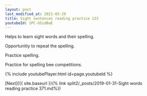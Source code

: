 ```yaml
---
layout: post
last_modified_at: 2021-03-29
title: Sight sentences reading practice 133
youtubeId: 1PC-GSidBaE
---
```

 
 
Helps to learn sight words and their spelling.

Opportunitiy to repeat the spelling. 

Practice spelling. 
 
Practice for spelling bee competitions. 
 
{% include youtubePlayer.html id=page.youtubeId %}
 
 

[Next]({{ site.baseurl }}{% link  split2/_posts/2019-01-31-Sight words reading practice 371.md%})
 
